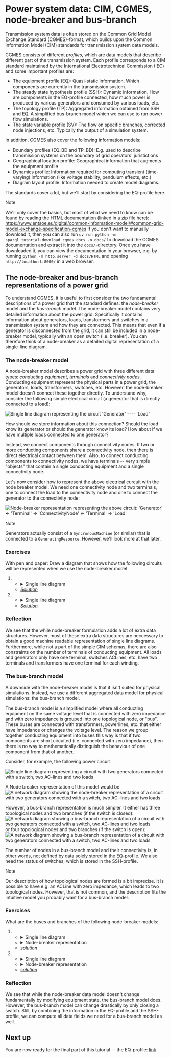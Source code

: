 # Power system data: CIM, CGMES, node-breaker and bus-branch

Transmission system data is often stored on the Common Grid Model Exchange Standard (CGMES)-format, which builds upon the Common Information Model (CIM) standards for transmission system data models.

CGMES consists of different *profiles*, which are data models that describe different part of the transmission system.
Each profile corresponds to a CIM standard maintained by the International Electrotechnical Commission (IEC) and some important profiles are:

 * The equipment profile (EQ): Quasi-static information. Which components are currently in the transmission system.
 * The steady state hypothesis profile (SSH): Dynamic information. How are components in the EQ-profile connected, how much power is produced by various generators and consumed by various loads, etc.
 * The topology profile (TP): Aggregated information obtained from SSH and EQ. A simplified bus-branch model which we can use to run power flow simulations.
 * The state variable profile (SV): The flow on specific branches, corrected node injections, etc. Typically the output of a simulation system.

In addition, CGMES also cover the following information models:

 * Boundary profiles (EQ_BD and TP_BD): E.g. used to describe transmission systems on the boundary of grid operators' juristictions
 * Geographical location profile: Geographical information that augments the equipment profile
 * Dynamics profile: Information required for computing transient (time-varying) information (like voltage stability, pendulum effects, etc.)
 * Diagram layout profile: Information needed to create model diagrams.

The standards cover a lot, but we'll start by considering the EQ-profile here.

> [!NOTE]
> We'll only cover the basics, but most of what we need to know can be found by reading the HTML documentation (linked in a zip file here): https://www.entsoe.eu/digital/common-information-model/#common-grid-model-exchange-specification-cgmes
> If you don't want to manually download it, then you can also run `uv run python -m sparql_tutorial.download_cgmes docs -o docs/` to download the CGMES documentation and extract it into the `docs/`-directory.
> Once you have downloaded it, you can view the documentation in your browser, e.g. by running `python -m http.server -d docs/HTML` and opening `http://localhost:8000/` in a web browser.


## The node-breaker and bus-branch representations of a power grid

To understand CGMES, it is useful to first consider the two fundamental descriptions of a power grid that the standard defines: the *node-breaker* model and the *bus-branch* model.
The node-breaker model contains very detailed information about the power grid.
Specifically it contains information about generators, loads, transformers and switches in a transmission system and how they are connected.
This means that even if a generator is disconnected from the grid, it can still be included in a node-breaker model, typically with an open switch (i.e. breaker).
You can therefore think of a node-breaker as a detailed digital representation of a single-line diagram.

### The node-breaker model

A node-breaker model describes a power grid with three different data types: *conducting equipment*, *terminals* and *connectivity nodes*.
Conducting equipment represent the physical parts in a power grid, the generators, loads, transformers, switches, etc.
However, the node-breaker model doesn't connect these together directly.
To understand why, consider the following simple electrical circuit (a generator that is directly connected to a load):

![Single line diagram representing the circuit 'Generator' ---- 'Load'](./figures/05_gen_load_sld.svg)

How should we store information about this connection? Should the load know its generator or should the generator know its load?
How about if we have multiple loads connected to one generator?

Instead, we connect components through connectivity nodes.
If two or more conducting components share a connectivity node, then there is direct electrical contact between them.
Also, to connect conducting components to connectivity nodes, we have terminals -- very simple "objects" that contain a single conducting equipment and a single connectivity node.

Let's now consider how to represent the above electrical curcuit with the node breaker model.
We need one connectivity node and two terminals, one to connect the load to the connectivity node and one to connect the generator to the connectivity node:

![Node-breaker representation representing the above circuit: 'Generator' <- 'Terminal' -> 'ConnectivityNode' <- 'Terminal' -> 'Load'](./figures/06_gen_load_eq.svg)

> [!NOTE]
> Generators actually consist of a `SyncronousMachine` (or similar) that is connected to a `GeneratingResource`.
> However, we'll look more at that later.

### Exercises

With pen and paper: Draw a diagram that shows how the following circuits will be represented when we use the node-breaker model

1. 
    * <details><summary>Single line diagram</summary><img alt="Single line diagram representing the circuit 'Generator' --- 'Switch' --- 'Load'" src="./figures/07_gen_switch_load_sld.svg" /></details>  
    * [*Solution*](./figures/08_gen_switch_load_eq.svg)

2. 
    * <details><summary>Single line diagram</summary><img alt="Single line diagram representing the circuit 'Load' --- 'Switch' --- 'Generator' --- 'Switch' --- 'Load'" src="./figures/09_gen_switch_2xload_sld.svg" /></details>  
    * [*Solution*](./figures/10_gen_switch_2xload_eq.svg)

### Reflection

We see that the while node-breaker formulation adds a lot of extra data structures.
However, most of these extra data structures are neccessary to obtain a good machine readable representation of single line diagrams.
Furthermore, while not a part of the simple CIM schemas, there are also constraints on the number of terminals of conducting equipment.
All loads and generators only have one terminal, switches ACLines, etc. have two terminals and transformers have one terminal for each winding.

### The bus-branch model

A downside with the node-breaker model is that it isn't suited for physical simulations.
Instead, we use a different aggregated data model for physical simulations: the bus-branch model.

The bus-branch model is a simplified model where all conducting equipment on the same voltage level that is connected with zero impedance and with zero impedance is grouped into one topological node, or "bus".
These buses are connected with transformers, powerlines, etc. that either have impedance or changes the voltage level.
The reason we group together conducting equipment into buses this way is that if two components are short circuited (i.e. connected with zero impedance), then there is no way to mathematically distinguish the behaviour of one component from that of another.

Consider, for example, the following power circuit

![Single line diagram representing a circuit with two generators connected with a switch, two AC-lines and two loads](./figures/11_2x_gen_switch_2xacline_2xload_sld.svg)

A Node breaker representation of this model would be
![A network diagram showing the node-breaker representation of a circuit with two generators connected with a switch, two AC-lines and two loads](./figures/12_2x_gen_switch_2xacline_2xload_eq.svg)

However, a bus-branch representation is much simpler.
It either has three topological nodes and two branches (if the switch is closed):
![A network diagram showing a bus-branch representation of a circuit with two generators connected with a switch, two AC-lines and two loads](./figures/13_2x_gen_switch_2xacline_2xload_tp_1.svg)
or four topological nodes and two branches (if the switch is open):
![A network diagram showing a bus-branch representation of a circuit with two generators connected with a switch, two AC-lines and two loads](./figures/14_2x_gen_switch_2xacline_2xload_tp_2.svg)

The number of nodes in a bus-branch model and their connectivity is, in other words, not defined by data solely stored in the EQ-profile.
We also need the status of switches, which is stored in the SSH-profile.

> [!NOTE]
> Our description of how topological nodes are formed is a bit imprecise.
> It is possible to have e.g. an ACLine with zero impedance, which leads to two topological nodes.
> However, that is not common, and the description fits the intuitive model you probably want for a bus-branch model.

### Exercises

What are the buses and branches of the following node-breaker models:

1. 
   * <details><summary>Single line diagram</summary> <img src="./figures/15_2x-gen-2x-switch-acline-load-closed-sld.svg" alt="Single line diagram representing a circuit with two generators connected to closed switches that are connected to an AC-line (the generators are in parallel) that is connected to a load" /></details>
   * <details><summary>Node-breaker representation</summary> <img src="./figures/16_2x-gen-2x-switch-acline-load-closed-eq.svg" alt="Node-breaker view of a circuit with two generators connected to closed switches that are connected to an AC-line (the generators are in parallel) that is connected to a load" />
   * [*solution*](./figures/17_2x-gen-2x-switch-acline-load-closed-tp.svg)
2. 
   * <details><summary>Single line diagram</summary> <img src="./figures/18_2x-gen-2x-switch-acline-load-open-sld.svg" alt="Single line diagram representing a circuit with two generators connected to switches (one closed, one open) that are connected to an AC-line (the generators are in parallel) that is connected to a load" /></details>
   * <details><summary>Node-breaker representation</summary> <img src="./figures/19_2x-gen-2x-switch-acline-load-open-eq.svg" alt="Node-breaker view of a circuit with two generators connected to switches (one closed, one open) that are connected to an AC-line (the generators are in parallel) that is connected to a load" /></details>
   * [*solution*](./figures/20_2x-gen-2x-switch-acline-load-open-tp.svg)

### Reflection

We see that while the node-breaker data model doesn't change fundamentally by modifying equipment state, the bus-branch model does.
However, the bus-branch model can change drastically by only closing a switch.
Still, by combining the information in the EQ-profile and the SSH-profile, we can compute all data fields we need for a bus-branch model as well.

## Next up
You are now ready for the final part of this tutorial -- the EQ-profile: [link](./05_the_eq_profile.md)
